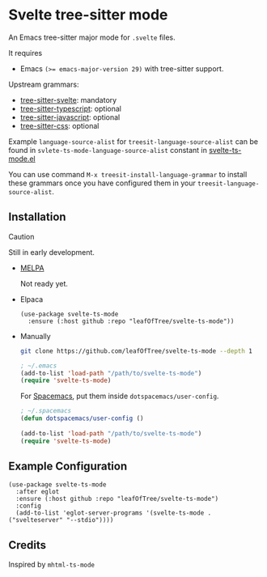 # Svelte tree-sitter mode

An Emacs tree-sitter major mode for `.svelte` files.

It requires

- Emacs `(>= emacs-major-version 29)` with tree-sitter support.

Upstream grammars:

- [tree-sitter-svelte][3]: mandatory
- [tree-sitter-typescript][4]: optional
- [tree-sitter-javascript][5]: optional
- [tree-sitter-css][6]: optional

Example `language-source-alist` for `treesit-language-source-alist` can be found
in `svlete-ts-mode-language-source-alist` constant in [svelte-ts-mode.el](./svelte-ts-mode.el)

You can use command `M-x treesit-install-language-grammar` to install these grammars
once you have configured them in your `treesit-language-source-alist`.

## Installation

> [!CAUTION]
> Still in early development.

- [MELPA][2]

  Not ready yet.

- Elpaca

  ```emacs-lisp
  (use-package svelte-ts-mode
    :ensure (:host github :repo "leafOfTree/svelte-ts-mode"))
  ```

- Manually

  ```bash
  git clone https://github.com/leafOfTree/svelte-ts-mode --depth 1
  ```

  ```lisp
  ; ~/.emacs
  (add-to-list 'load-path "/path/to/svelte-ts-mode")
  (require 'svelte-ts-mode)
  ```

  For [Spacemacs][1], put them inside `dotspacemacs/user-config`.

  ```lisp
  ; ~/.spacemacs
  (defun dotspacemacs/user-config ()
        
  (add-to-list 'load-path "/path/to/svelte-ts-mode")
  (require 'svelte-ts-mode)
  ```

## Example Configuration

```emacs-lisp
(use-package svelte-ts-mode
  :after eglot
  :ensure (:host github :repo "leafOfTree/svelte-ts-mode")
  :config
  (add-to-list 'eglot-server-programs '(svelte-ts-mode . ("svelteserver" "--stdio"))))
```

## Credits

Inspired by `mhtml-ts-mode`

[1]: https://github.com/syl20bnr/spacemacs
[2]: https://melpa.org/#/svelte-mode
[3]: https://github.com/Himujjal/tree-sitter-svelte
[4]: https://github.com/tree-sitter/tree-sitter-typescript
[5]: https://github.com/tree-sitter/tree-sitter-javascript
[6]: https://github.com/tree-sitter/tree-sitter-css

